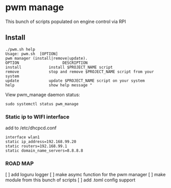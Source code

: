 # pwm manage

This bunch of scripts populated on engine control via RPI

## Install

```shell script
./pwm.sh help
Usage: pwm.sh  [OPTION]
pwm manager (install|remove|update).
OPTION                   DESCRIPTION
install            install $PROJECT_NAME script
remove             stop and remove $PROJECT_NAME script from your system
update             update $PROJECT_NAME script on your system
help               show help message "
```

View pwm_manage daemon status:

```shell script
sudo systemctl status pwm_manage
```


### Static ip to WIFI interface

add  to /etc/dhcpcd.conf
```
interface wlan1
static ip_address=192.168.99.20
static routers=192.168.99.1
static domain_name_servers=8.8.8.8
```
### ROAD MAP 

[ ] add loguru logger
[ ] make asymc function for the pwm manager 
[ ] make module from this bunch of scripts
[ ] add .toml config support 
